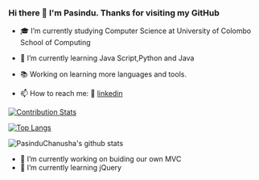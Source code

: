 ### Hi there 👋 I'm Pasindu. Thanks for visiting my GitHub

- 🎓 I’m currently studying Computer Science at University of Colombo School of Computing
- 🌱 I’m currently learning Java Script,Python and Java 
- 📚 Working on learning more languages and tools.

- 📫 How to reach me:  👔 [linkedin][linkedin]

[linkedin]: https://www.linkedin.com/in/pasindu-chanusha-a70957189/

[![Contribution Stats](https://github-contribution-stats.vercel.app/api/?username=PasinduChanusha)](https://github.com/LordDashMe/github-contribution-stats/)

[![Top Langs](https://github-readme-stats.vercel.app/api/top-langs/?username=PasinduChanusha&layout=compact)](https://github.com/anuraghazra/github-readme-stats)

![PasinduChanusha's github stats](https://github-readme-stats.vercel.app/api?username=PasinduChanusha&show_icons=true)

- 🔭 I’m currently working on buiding our own MVC
- 🌱 I’m currently learning jQuery

<!--
**PasinduChanusha** is a ✨ _special_ ✨ repository because its `README.md` (this file) appears on your GitHub profile.

Here are some ideas to get you started:

.
- 👯 I’m looking to collaborate on ...
- 🤔 I’m looking for help with ...
- 💬 Ask me about ...
- 📫 How to reach me: ...
- 😄 Pronouns: ...
- ⚡ Fun fact: ...
-->
